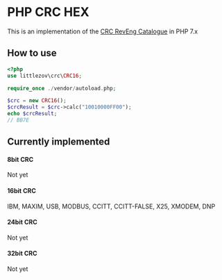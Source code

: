# PHP CRC HEX

This is an implementation of the [CRC RevEng Catalogue](http://reveng.sourceforge.net/crc-catalogue/) in PHP 7.x

## How to use

```PHP
<?php
use littlezov\crc\CRC16;

require_once ./vendor/autoload.php;

$crc = new CRC16();
$crcResult = $crc->calc("10010000FF00");
echo $crcResult;
// BB7E
```

## Currently implemented

#### 8bit CRC

Not yet

#### 16bit CRC

IBM, MAXIM, USB, MODBUS, CCITT, CCITT-FALSE, X25, XMODEM, DNP

#### 24bit CRC

Not yet

#### 32bit CRC

Not yet
